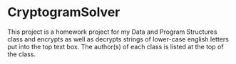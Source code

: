 # CryptogramSolver
This project is a homework project for my Data and Program Structures class and encrypts as well as decrypts strings of lower-case english letters put into the top text box.
The author(s) of each class is listed at the top of the class.
